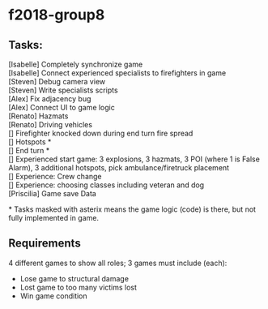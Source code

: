 # f2018-group8

## Tasks:
[Isabelle] Completely synchronize game <br />
[Isabelle] Connect experienced specialists to firefighters in game <br />
[Steven] Debug camera view <br />
[Steven] Write specialists scripts <br />
[Alex] Fix adjacency bug <br />
[Alex] Connect UI to game logic <br />
[Renato] Hazmats <br />
[Renato] Driving vehicles <br />
[] Firefighter knocked down during end turn fire spread <br />
[] Hotspots * <br />
[] End turn * <br />
[] Experienced start game: 3 explosions, 3 hazmats, 3 POI (where 1 is False Alarm), 3 additional hotspots, pick ambulance/firetruck placement <br />
[] Experience: Crew change <br />
[] Experience: choosing classes including veteran and dog<br /> 
[Priscilia] Game save Data<br /> 

\* Tasks masked with asterix means the game logic (code) is there, but not fully implemented in game. 



## Requirements
4 different games to show all roles; 3 games must include (each):
- Lose game to structural damage
- Lost game to too many victims lost
- Win game condition


